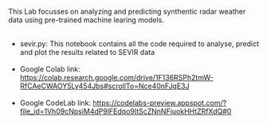 This Lab focusses on analyzing and predicting synthentic radar weather data using pre-trained machine learing models.<br><br>

- sevir.py: This notebook contains all the code required to analyse, predict and plot the results related to SEVIR data<br><br>
- Google Colab link: https://colab.research.google.com/drive/1F136RSPh2tmW-RfCAeCWAOY5Ly454Jbs#scrollTo=Nce40nFJqE3J <br><br>
- Google CodeLab link: https://codelabs-preview.appspot.com/?file_id=1Vh09cNpsiM4dP9lFEdqo9ItScZNnNFjuokHHtZRfXdQ#0
